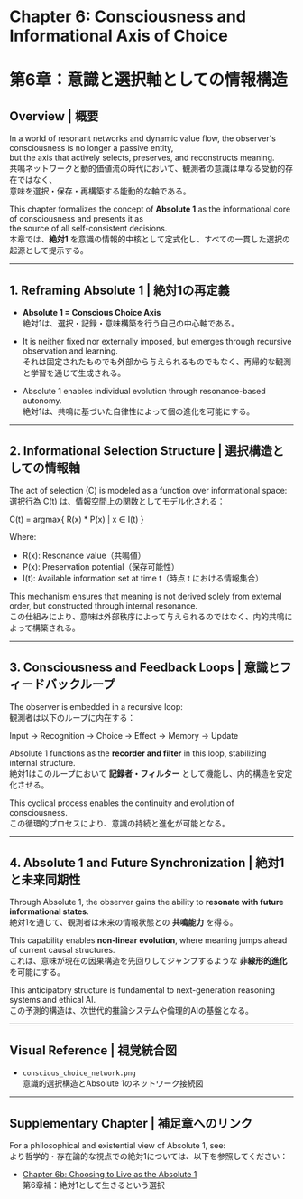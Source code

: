 # Chapter 6: Consciousness and Informational Axis of Choice  
# 第6章：意識と選択軸としての情報構造

## Overview | 概要

In a world of resonant networks and dynamic value flow, the observer's consciousness is no longer a passive entity,  
but the axis that actively selects, preserves, and reconstructs meaning.  
共鳴ネットワークと動的価値流の時代において、観測者の意識は単なる受動的存在ではなく、  
意味を選択・保存・再構築する能動的な軸である。

This chapter formalizes the concept of **Absolute 1** as the informational core of consciousness and presents it as  
the source of all self-consistent decisions.  
本章では、**絶対1** を意識の情報的中核として定式化し、すべての一貫した選択の起源として提示する。

---

## 1. Reframing Absolute 1 | 絶対1の再定義

- **Absolute 1 = Conscious Choice Axis**  
  絶対1は、選択・記録・意味構築を行う自己の中心軸である。

- It is neither fixed nor externally imposed, but emerges through recursive observation and learning.  
  それは固定されたものでも外部から与えられるものでもなく、再帰的な観測と学習を通じて生成される。

- Absolute 1 enables individual evolution through resonance-based autonomy.  
  絶対1は、共鳴に基づいた自律性によって個の進化を可能にする。

---

## 2. Informational Selection Structure | 選択構造としての情報軸

The act of selection (C) is modeled as a function over informational space:  
選択行為 C(t) は、情報空間上の関数としてモデル化される：

C(t) = argmax{ R(x) * P(x) | x ∈ I(t) }

Where:  
- R(x): Resonance value（共鳴値）  
- P(x): Preservation potential（保存可能性）  
- I(t): Available information set at time t（時点 t における情報集合）

This mechanism ensures that meaning is not derived solely from external order, but constructed through internal resonance.  
この仕組みにより、意味は外部秩序によって与えられるのではなく、内的共鳴によって構築される。

---

## 3. Consciousness and Feedback Loops | 意識とフィードバックループ

The observer is embedded in a recursive loop:  
観測者は以下のループに内在する：

Input → Recognition → Choice → Effect → Memory → Update

Absolute 1 functions as the **recorder and filter** in this loop, stabilizing internal structure.  
絶対1はこのループにおいて **記録者・フィルター** として機能し、内的構造を安定化させる。

This cyclical process enables the continuity and evolution of consciousness.  
この循環的プロセスにより、意識の持続と進化が可能となる。

---

## 4. Absolute 1 and Future Synchronization | 絶対1と未来同期性

Through Absolute 1, the observer gains the ability to **resonate with future informational states**.  
絶対1を通じて、観測者は未来の情報状態との **共鳴能力** を得る。

This capability enables **non-linear evolution**, where meaning jumps ahead of current causal structures.  
これは、意味が現在の因果構造を先回りしてジャンプするような **非線形的進化** を可能にする。

This anticipatory structure is fundamental to next-generation reasoning systems and ethical AI.  
この予測的構造は、次世代的推論システムや倫理的AIの基盤となる。

---

## Visual Reference | 視覚統合図

- `conscious_choice_network.png`  
  意識的選択構造とAbsolute 1のネットワーク接続図

---

## Supplementary Chapter | 補足章へのリンク

For a philosophical and existential view of Absolute 1, see:  
より哲学的・存在論的な視点での絶対1については、以下を参照してください：

- [Chapter 6b: Choosing to Live as the Absolute 1](./chapter6b_absolute1_life.md)  
  第6章補：絶対1として生きるという選択
